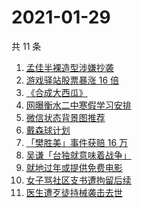 # 2021-01-29

共 11 条

<!-- BEGIN -->
<!-- 最后更新时间 Fri Jan 29 2021 09:45:25 GMT+0800 (CST) -->
1. [孟佳半裸造型涉嫌抄袭](https://www.zhihu.com/search?q=孟佳)
1. [游戏驿站股票暴涨 16 倍](https://www.zhihu.com/search?q=游戏驿站)
1. [《合成大西瓜》](https://www.zhihu.com/search?q=合成大西瓜)
1. [网曝衡水二中寒假学习安排](https://www.zhihu.com/search?q=衡水二中)
1. [微信状态背景图推荐](https://www.zhihu.com/search?q=微信状态背景图)
1. [戴森球计划](https://www.zhihu.com/search?q=戴森球计划)
1. [「樊胜美」事件获赔 16 万](https://www.zhihu.com/search?q=现实版樊胜美)
1. [吴谦「台独就意味着战争」](https://www.zhihu.com/search?q=台独)
1. [就地过年或提供免费电影](https://www.zhihu.com/search?q=就地过年)
1. [女子骂社区支书遭拘留后续](https://www.zhihu.com/search?q=草包支书)
1. [医生遭歹徒持械袭击去世](https://www.zhihu.com/search?q=江西伤医事件)
<!-- END -->
